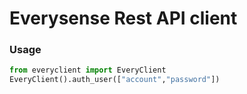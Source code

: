 # Everysense Rest API client

### Usage
``` python
from everyclient import EveryClient
EveryClient().auth_user(["account","password"])
```
